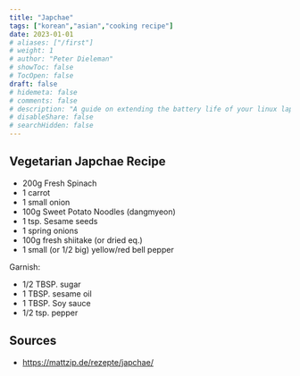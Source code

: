 ```yaml
---
title: "Japchae"
tags: ["korean","asian","cooking recipe"]
date: 2023-01-01
# aliases: ["/first"]
# weight: 1
# author: "Peter Dieleman"
# showToc: false
# TocOpen: false
draft: false
# hidemeta: false
# comments: false
# description: "A guide on extending the battery life of your linux laptop"
# disableShare: false
# searchHidden: false
---
```


## Vegetarian Japchae Recipe

- 200g Fresh Spinach
- 1 carrot 
- 1 small onion
- 100g Sweet Potato Noodles (dangmyeon)
- 1 tsp. Sesame seeds
- 1 spring onions
- 100g fresh shiitake (or dried eq.)
- 1 small (or 1/2 big) yellow/red bell pepper

Garnish:
- 1/2 TBSP. sugar
- 1 TBSP. sesame oil
- 1 TBSP. Soy sauce
- 1/2 tsp. pepper 

## Sources

- https://mattzip.de/rezepte/japchae/

